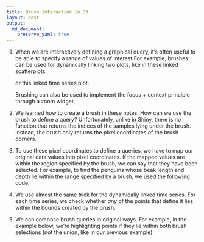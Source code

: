 ```yaml
---
title: Brush Interaction in D3
layout: post
output:
  md_document:
    preserve_yaml: true
---
```


1. When we are interactively defining a graphical query, it’s often useful to be able to specify a range of values of interest.For example, brushes can be used for dynamically linking two plots, like in these linked scatterplots,

	or this linked time series plot.

	Brushing can also be used to implement the focus + context principle through a zoom widget,

2. We learned how to create a brush in these notes. How can we use the brush to define a query? Unfortunately, unlike in Shiny, there is no function that returns the indices of the samples lying under the brush. Instead, the brush only returns the pixel coordinates of the brush corners.
3. To use these pixel coordinates to define a queries, we have to map our original data values into pixel coordinates. If the mapped values are within the region specified by the brush, we can say that they have been selected. For example, to find the penguins whose beak length and depth lie within the range specified by a brush, we used the following code,

4. We use almost the same trick for the dynamically linked time series. For each time series, we check whether *any* of the points that define it lies within the bounds created by the brush.

5. We can compose brush queries in original ways. For example, in the example below, we’re highlighting points if they lie within both brush selections (not the union, like in our previous example).
